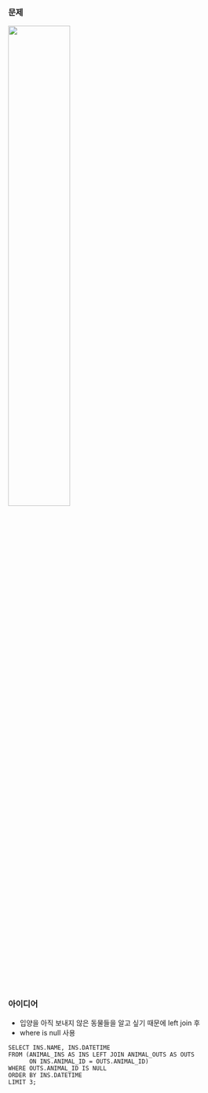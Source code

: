 ### 문제
<img src='https://user-images.githubusercontent.com/95834067/195847681-0422e03c-4f8c-4e4b-a661-314d6fca4dcc.png' height='50%' width='50%'>

### 아이디어
* 입양을 아직 보내지 않은 동물들을 알고 싶기 때문에 left join 후 
* where is null 사용
```mysql
SELECT INS.NAME, INS.DATETIME
FROM (ANIMAL_INS AS INS LEFT JOIN ANIMAL_OUTS AS OUTS 
      ON INS.ANIMAL_ID = OUTS.ANIMAL_ID)
WHERE OUTS.ANIMAL_ID IS NULL 
ORDER BY INS.DATETIME 
LIMIT 3;
```
